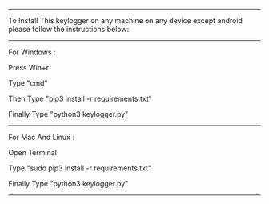 ------------------------------------------------------------------------------------------------------------------------

To Install This keylogger on any machine on any device except android please follow the instructions below:

------------------------------------------------------------------------------------------------------------------------


For Windows :


 Press Win+r
 
 Type "cmd"
 
 Then Type "pip3 install -r requirements.txt"
 
 Finally Type "python3 keylogger.py"
 
 
 -----------------------------------------------------------------------------------------------------------------------
 
 
 For Mac And Linux :
 
 
 Open Terminal
 
 Type "sudo pip3 install -r requirements.txt"
 
 Finally Type "python3 keylogger.py"
 
 
 -----------------------------------------------------------------------------------------------------------------------
